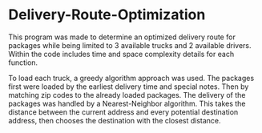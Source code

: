 # Delivery-Route-Optimization
 
This program was made to determine an optimized delivery route for packages while being limited to 3 available trucks and 2 available drivers. 
Within the code includes time and space complexity details for each function.

To load each truck, a greedy algorithm approach was used. The packages first were loaded by the earliest delivery time and special notes. Then by matching zip codes to the already loaded packages.
The delivery of the packages was handled by a Nearest-Neighbor algorithm. This takes the distance between the current address and every potential destination address, then chooses the destination with the closest distance. 
